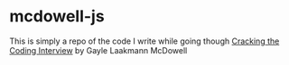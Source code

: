 # mcdowell-js

This is simply a repo of the code I write while going though [Cracking the Coding Interview](http://www.crackingthecodinginterview.com/) by Gayle Laakmann McDowell
